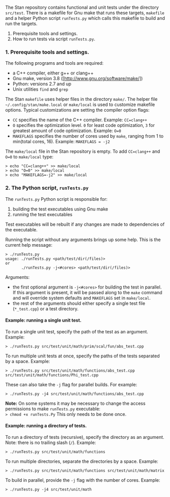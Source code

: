The Stan repository contains functional and unit tests under the directory `src/test`.  There is a makefile for Gnu make that runs these targets, `makefile` and a helper Python script `runTests.py` which calls this makefile to build and run the targets.

1. Prerequisite tools and settings.
2. How to run tests via script `runTests.py`.

### 1. Prerequisite tools and settings.

The following programs and tools are required:
 - a C++ compiler, either g++ or clang++
 - Gnu make, version 3.8 ([http://www.gnu.org/software/make/])
 - Python:  versions 2.7 and up
 - Unix utilities `find` and `grep`

The Stan `makefile` uses helper files in the directory `make/`.   The helper file `~/.config/stan/make.local` or `make/local` is used to customize makefile options.  Typical customizations are setting the compiler option flags:
  - `CC` specifies the name of the C++ compiler. Example: `CC=clang++`
  - `O` specifies the optimization level. `0` for least code optimization, `3` for greatest amount of code optimization. Example: `O=0`
  - `MAKEFLAGS` specifies the number of cores used by <code>make</code>, ranging from 1 to min(total cores, 16).  Example: `MAKEFLAGS = -j2`

The `make/local` file in the Stan repository is empty. To add `CC=clang++` and `O=0` to `make/local` type:
```
> echo "CC=clang++" >> make/local
> echo "O=0" >> make/local
> echo "MAKEFLAGS=-j2" >> make/local
```

### 2. The Python script, `runTests.py`

The `runTests.py` Python script is responsible for:
 1. building the test executables using Gnu make
 2. running the test executables

Test executables will be rebuilt if any changes are made to dependencies of the executable.

Running the script without any arguments brings up some help. This is the current help message:
```
> ./runTests.py
usage: ./runTests.py <path/test/dir(/files)>
or
       ./runTests.py -j<#cores> <path/test/dir(/files)>
```

Arguments:
- the first optional argument is `-j<#cores>` for building the test in parallel.  If this argument is present, it will be passed along to the <code>make</code> command and will override system defaults and `MAKEFLAGS` set in <code>make/local</code>.
- the rest of the arguments should either specify a single test file (`*_test.cpp`) or a test directory. 

#### Example: running a single unit test.

To run a single unit test, specify the path of the test as an argument. Example:
```
> ./runTests.py src/test/unit/math/prim/scal/fun/abs_test.cpp
```

To run multiple unit tests at once, specify the paths of the tests separated by a space. Example:
```
> ./runTests.py src/test/unit/math/functions/abs_test.cpp src/test/unit/math/functions/Phi_test.cpp 
```

These can also take the `-j` flag for parallel builds. For example:
```
> ./runTests.py -j4 src/test/unit/math/functions/abs_test.cpp
```

**Note:** On some systems it may be necessary to change the access permissions to make `runTests.py` executable:   
   `> chmod +x runTests.Py`
This only needs to be done once.

#### Example: running a directory of tests.

To run a directory of tests (recursive), specify the directory as an argument. Note: there is no trailing slash (`/`). Example:
```
> ./runTests.py src/test/unit/math/functions
```

To run multiple directories, separate the directories by a space. Example:
```
> ./runTests.py src/test/unit/math/functions src/test/unit/math/matrix
```

To build in parallel, provide the `-j` flag with the number of cores. Example:
```
> ./runTests.py -j4 src/test/unit/math
```

